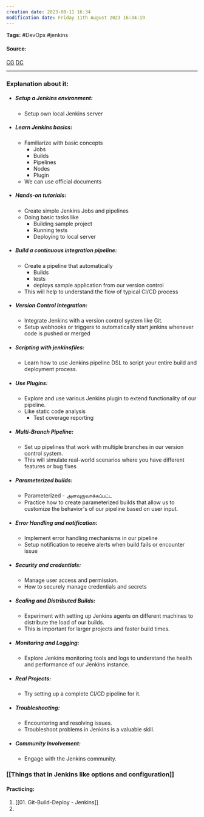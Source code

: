 ```yaml
---
creation date: 2023-08-11 16:34
modification date: Friday 11th August 2023 16:34:19
---
```


**Tags:** #DevOps #jenkins 

#### Source:
[CG](https://chat.openai.com/share/e17145db-f788-4ee5-a65b-ae8dbe277dc9)
[DC](https://devopscube.com/jenkins-2-tutorials-getting-started-guide/)

--------------------------------------

### Explanation about it:

* ##### Setup a Jenkins environment:
	* Setup own local Jenkins server
* ##### Learn Jenkins basics:
	* Familiarize with basic concepts
		* Jobs
		* Builds
		* Pipelines
		* Nodes 
		* Plugin
	* We can use official documents
* ##### Hands-on tutorials:
	* Create simple Jenkins Jobs and pipelines
	* Doing basic tasks like
		* Building sample project
		* Running tests
		* Deploying to local server
* ##### Build a continuous integration pipeline:
	* Create a pipeline that automatically
		* Builds
		* tests
		* deploys sample application from our version control
	* This will help to understand the flow of typical CI/CD process
* ##### Version Control Integration:
	* Integrate Jenkins with a version control system like Git.
	* Setup webhooks or triggers to automatically start jenkins whenever code is pushed or merged
* ##### Scripting with jenkinsfiles:
	* Learn how to use Jenkins pipeline DSL to script your entire build and deployment process.
* ##### Use Plugins:
	* Explore and use various Jenkins plugin to extend functionality of our pipeline.
	* Like static code analysis
		* Test coverage reporting
* ##### Multi-Branch Pipeline:
	* Set up pipelines that work with multiple branches in our version control system.
	* This will simulate real-world scenarios where you have different features or bug fixes
* ##### Parameterized builds:
	* Parameterized - அளவுருவாக்கப்பட்ட
	* Practice how to create parameterized builds that allow us to customize the behavior's of our pipeline based on user input.
* ##### Error Handling and notification:
	* Implement error handling mechanisms in our pipeline
	* Setup notification to receive alerts when build fails or encounter issue
* ##### Security and credentials:
	* Manage user access and permission.
	* How to securely manage credentials and secrets
* ##### Scaling and Distributed Builds:
	* Experiment with setting up Jenkins agents on different machines to distribute the load of our builds.
	* This is important for larger projects and faster build times.
* ##### Monitoring and Logging:
	* Explore Jenkins monitoring tools and logs to understand the health and performance of our Jenkins instance.
* ##### Real Projects:
	* Try setting up a complete CI/CD pipeline for it.
* ##### Troubleshooting:
	* Encountering and resolving issues.
	* Troubleshoot problems in Jenkins is a valuable skill.
* ##### Community Involvement:
	* Engage with the Jenkins community.


### [[Things that in Jenkins like options and configuration]]

#### Practicing:

1. [[01. Git-Build-Deploy - Jenkins]]
2. 